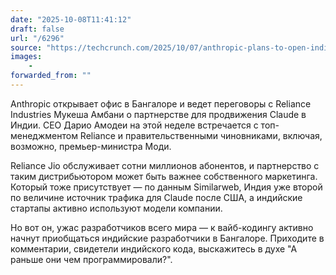 ```yaml
---
date: "2025-10-08T11:41:12"
draft: false
url: "/6296"
source: "https://techcrunch.com/2025/10/07/anthropic-plans-to-open-india-office-eyes-tie-up-with-billionaire-ambani/?ref=platformer.news"
images:
    -
forwarded_from: ""
---
```


Anthropic открывает офис в Бангалоре и ведет переговоры с Reliance Industries Мукеша Амбани о партнерстве для продвижения Claude в Индии. CEO Дарио Амодеи на этой неделе встречается с топ-менеджментом Reliance и правительственными чиновниками, включая, возможно, премьер-министра Моди.

Reliance Jio обслуживает сотни миллионов абонентов, и партнерство с таким дистрибьютором может быть важнее собственного маркетинга. Который тоже присутствует — по данным Similarweb, Индия уже второй по величине источник трафика для Claude после США, а индийские стартапы активно используют модели компании.

Но вот он, ужас разработчиков всего мира — к вайб-кодингу активно начнут приобщаться индийские разработчики в Бангалоре. Приходите в комментарии, свидетели индийского кода, выскажитесь в духе "А раньше они чем программировали?".
